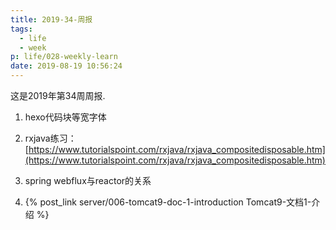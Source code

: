 ```yaml
---
title: 2019-34-周报
tags:
  - life
  - week
p: life/028-weekly-learn
date: 2019-08-19 10:56:24
---
```


这是2019年第34周周报.

1. hexo代码块等宽字体

2. rxjava练习：[https://www.tutorialspoint.com/rxjava/rxjava_compositedisposable.htm](https://www.tutorialspoint.com/rxjava/rxjava_compositedisposable.htm)

3. spring webflux与reactor的关系

4. {% post_link server/006-tomcat9-doc-1-introduction Tomcat9-文档1-介绍 %}



